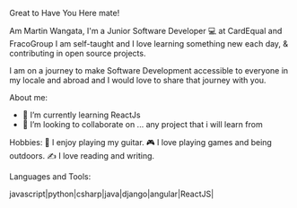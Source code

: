 Great to Have You Here mate!

Am Martin Wangata, I'm a Junior Software Developer 💻 at  CardEqual and FracoGroup 
I am self-taught and I love learning something new each day, & contributing in open source projects.

I am on a journey to make Software Development accessible to everyone in my locale and abroad and I would love to share that journey with you.

About me:
- 🌱 I’m currently learning ReactJs
- 💞️ I’m looking to collaborate on ... any project that i will learn from

Hobbies:
🎸   I enjoy playing my guitar.
🎮   I love playing games and being outdoors.
✍️   I love reading and writing.

Languages and Tools:

javascript|python|csharp|java|django|angular|ReactJS|
